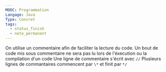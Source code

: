 ```yaml
---
MOOC: Programmation
Langage: Java
Type: Concret
tags:
  - status_finish
  - note_permanent
---
```

On utilise un commentaire afin de faciliter la lecture du code. Un bout de code mis sous commentaire ne sera pas lu lors de l'éxecution ou la compilation d'un code
Une ligne de commentaire s'écrit avec `//`
Plusieurs lignes de commantaires commencent par `\*` et finit par `*/`